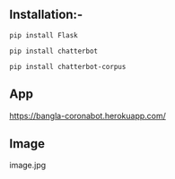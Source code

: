 ## Installation:-

`pip install Flask`

`pip install chatterbot`

`pip install chatterbot-corpus`

## App
https://bangla-coronabot.herokuapp.com/

## Image 
image.jpg
